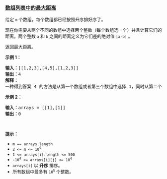 ### [数组列表中的最大距离](https://leetcode-cn.com/problems/maximum-distance-in-arrays)

<p>给定&nbsp;<code>m</code>&nbsp;个数组，每个数组都已经按照升序排好序了。</p>

<p>现在你需要从两个不同的数组中选择两个整数（每个数组选一个）并且计算它们的距离。两个整数&nbsp;<code>a</code>&nbsp;和&nbsp;<code>b</code>&nbsp;之间的距离定义为它们差的绝对值&nbsp;<code>|a-b|</code>&nbsp;。</p>

<p>返回最大距离。</p>

<p><strong>示例 1：</strong></p>

<pre>
<strong>输入：</strong>[[1,2,3],[4,5],[1,2,3]]
<strong>输出：</strong>4
<strong>解释：</strong>
一种得到答案 4 的方法是从第一个数组或者第三个数组中选择 1，同时从第二个数组中选择 5 。
</pre>

<p><strong class="example">示例 2：</strong></p>

<pre>
<strong>输入：</strong>arrays = [[1],[1]]
<b>输出：</b>0
</pre>

<p>&nbsp;</p>

<p><strong>提示：</strong></p>

<ul>
	<li><code>m == arrays.length</code></li>
	<li><code>2 &lt;= m &lt;= 10<sup>5</sup></code></li>
	<li><code>1 &lt;= arrays[i].length &lt;= 500</code></li>
	<li><code>-10<sup>4</sup> &lt;= arrays[i][j] &lt;= 10<sup>4</sup></code></li>
	<li><code>arrays[i]</code>&nbsp;以&nbsp;<strong>升序</strong>&nbsp;排序。</li>
	<li>所有数组中最多有&nbsp;<code>10<sup>5</sup></code> 个整数。</li>
</ul>

<p>&nbsp;</p>
